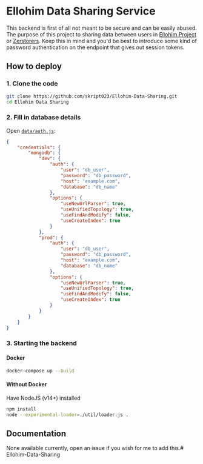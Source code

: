 # Ellohim Data Sharing Service

This backend is first of all not meant to be secure and can be easily abused. The purpose of this project to sharing data between users in [Ellohim Project](https://github.com/skript023/Ellohim-Project) or [Zerstorers](https://github.com/skript023/Zerstorer-Internal). Keep this in mind and you'd be best to introduce some kind of password authentication on the endpoint that gives out session tokens.

## How to deploy

### 1. Clone the code

```bash
git clone https://github.com/skript023/Ellohim-Data-Sharing.git
cd Ellohim Data Sharing
```

### 2. Fill in database details

Open [`data/auth.js`](data/auth.js):
```json
{
    "credentials": {
        "mongodb": {
            "dev": {
                "auth": {
                    "user": "db_user",
                    "password": "db_password",
                    "host": "example.com",
                    "database": "db_name"
                },
                "options": {
                    "useNewUrlParser": true,
                    "useUnifiedTopology": true,
                    "useFindAndModify": false,
                    "useCreateIndex": true
                }
            },
            "prod": {
                "auth": {
                    "user": "db_user",
                    "password": "db_password",
                    "host": "example.com",
                    "database": "db_name"
                },
                "options": {
                    "useNewUrlParser": true,
                    "useUnifiedTopology": true,
                    "useFindAndModify": false,
                    "useCreateIndex": true
                }
            }
        }
    }
}
```

### 3. Starting the backend

#### Docker

```bash
docker-compose up --build
```

#### Without Docker

Have NodeJS (v14+) installed
```bash
npm install
node --experimental-loader=./util/loader.js .
```

## Documentation

None available currently, open an issue if you wish for me to add this.#   E l l o h i m - D a t a - S h a r i n g  
 